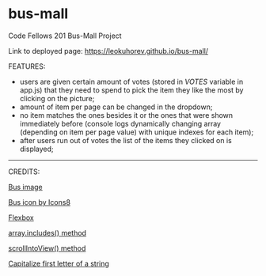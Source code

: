 # bus-mall
Code Fellows 201 Bus-Mall Project

Link to deployed page: https://leokuhorev.github.io/bus-mall/

FEATURES:

- users are given certain amount of votes (stored in *VOTES* variable in app.js) that they need to spend to pick the item they like the most by clicking on the picture;
- amount of item per page can be changed in the dropdown;
- no item matches the ones besides it or the ones that were shown immediately before (console logs dynamically changing array (depending on item per page value) with unique indexes for each item);
- after users run out of votes the list of the items they clicked on is displayed;


---------------------------------
CREDITS:

[Bus image](https://publicdomainvectors.org/)

[Bus icon by Icons8](https://icons8.com/icon/119440/bus)

[Flexbox](https://www.w3schools.com/css/css3_flexbox.asp)

[array.includes() method](https://www.w3schools.com/jsref/jsref_includes_array.asp)

[scrollIntoView() method](https://www.w3schools.com/jsref/met_element_scrollintoview.asp)

[Capitalize first letter of a string](https://joshtronic.com/2016/02/14/how-to-capitalize-the-first-letter-in-a-string-in-javascript/)